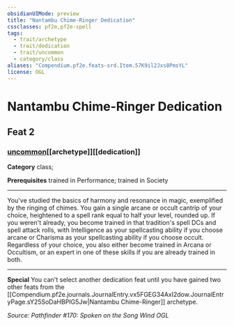 ```yaml
---
obsidianUIMode: preview
title: "Nantambu Chime-Ringer Dedication"
cssclasses: pf2e,pf2e-spell
tags:
  - trait/archetype
  - trait/dedication
  - trait/uncommon
  - category/class
aliases: "Compendium.pf2e.feats-srd.Item.57K9il2Jxs8PmsYL"
license: OGL
---
```

# Nantambu Chime-Ringer Dedication
## Feat 2
### [uncommon](uncommon "Uncommon Rarity Trait")[[archetype]][[dedication]]

**Category** class; 



**Prerequisites** trained in Performance; trained in Society
* * *
You've studied the basics of harmony and resonance in magic, exemplified by the ringing of chimes. You gain a single arcane or occult cantrip of your choice, heightened to a spell rank equal to half your level, rounded up. If you weren't already, you become trained in that tradition's spell DCs and spell attack rolls, with Intelligence as your spellcasting ability if you choose arcane or Charisma as your spellcasting ability if you choose occult. Regardless of your choice, you also either become trained in Arcana or Occultism, or an expert in one of these skills if you are already trained in both.

* * *

**Special** You can't select another dedication feat until you have gained two other feats from the [[Compendium.pf2e.journals.JournalEntry.vx5FGEG34AxI2dow.JournalEntryPage.sY25SoDaHBPIG5Jw|Nantambu Chime-Ringer]] archetype.

*Source: Pathfinder #170: Spoken on the Song Wind*
*OGL*